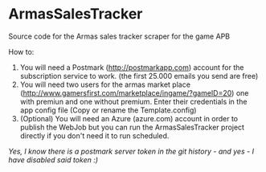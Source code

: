 # ArmasSalesTracker
Source code for the Armas sales tracker scraper for the game APB


How to:  


1. You will need a Postmark (http://postmarkapp.com) account for the subscription service to work. (the first 25.000 emails you send are free)  
2. You will need two users for the armas market place (http://www.gamersfirst.com/marketplace/ingame/?gameID=20) one with premiun and one without premium. Enter their credentials in the app config file (Copy or rename the Template.config)  
3. (Optional) You will need an Azure (azure.com) account in order to publish the WebJob but you can run the ArmasSalesTracker project directly if you don't need it to run scheduled.  


*Yes, I know there is a postmark server token in the git history - and yes - I have disabled said token :)*
